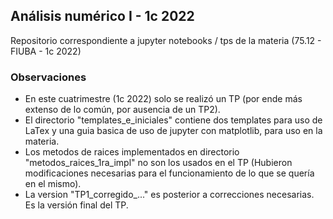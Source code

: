## Análisis numérico I - 1c 2022

Repositorio correspondiente a jupyter notebooks / tps de la materia (75.12 - FIUBA - 1c 2022)

### Observaciones

- En este cuatrimestre (1c 2022) solo se realizó un TP (por ende más extenso de lo común, por ausencia de un TP2).
- El directorio "templates_e_iniciales" contiene dos templates para uso de LaTex y una guia basica de uso de jupyter con matplotlib, para uso en la materia.
- Los metodos de raices implementados en directorio "metodos_raices_1ra_impl" no son los usados en el TP (Hubieron modificaciones necesarias para el funcionamiento de lo que se quería en el mismo).
- La version "TP1_corregido_..." es posterior a correcciones necesarias. Es la versión final del TP.